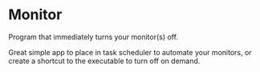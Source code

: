 Monitor
=======

Program that immediately turns your monitor(s) off. 


Great simple app to place in task scheduler to automate your monitors, or create a shortcut to the executable to turn off on demand.
